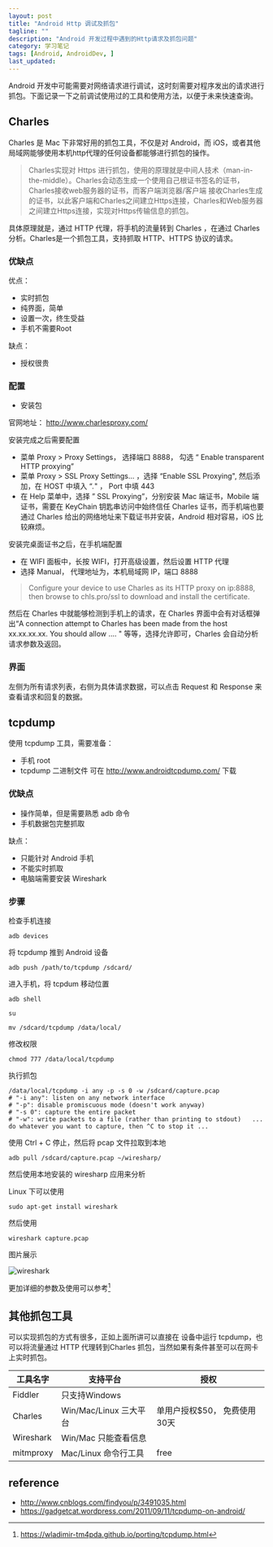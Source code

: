 ```yaml
---
layout: post
title: "Android Http 调试及抓包"
tagline: ""
description: "Android 开发过程中遇到的Http请求及抓包问题"
category: 学习笔记
tags: [Android, AndroidDev, ]
last_updated: 
---
```


Android 开发中可能需要对网络请求进行调试，这时刻需要对程序发出的请求进行抓包。下面记录一下之前调试使用过的工具和使用方法，以便于未来快速查询。

## Charles 
Charles 是 Mac 下非常好用的抓包工具，不仅是对 Android，而 iOS，或者其他局域网能够使用本机http代理的任何设备都能够进行抓包的操作。

> Charles实现对 Https 进行抓包，使用的原理就是中间人技术（man-in-the-middle）。Charles会动态生成一个使用自己根证书签名的证书，Charles接收web服务器的证书，而客户端浏览器/客户端 接收Charles生成的证书，以此客户端和Charles之间建立Https连接，Charles和Web服务器之间建立Https连接，实现对Https传输信息的抓包。

具体原理就是，通过 HTTP 代理，将手机的流量转到 Charles ，在通过 Charles 分析。Charles是一个抓包工具，支持抓取 HTTP、HTTPS 协议的请求。


### 优缺点

优点：

- 实时抓包
- 纯界面，简单
- 设置一次，终生受益
- 手机不需要Root

缺点：

- 授权很贵

### 配置

- 安装包

官网地址： <http://www.charlesproxy.com/>

安装完成之后需要配置

- 菜单 Proxy >  Proxy Settings， 选择端口 8888， 勾选 “ Enable transparent HTTP proxying”
- 菜单 Proxy > SSL Proxy Settings... ，选择 “Enable SSL Proxying", 然后添加，在 HOST 中填入 “*.*" ， Port 中填 443 
- 在 Help 菜单中，选择 ” SSL Proxying”，分别安装 Mac 端证书，Mobile 端证书，需要在 KeyChain 钥匙串访问中始终信任 Charles 证书，而手机端也要通过 Charles 给出的网络地址来下载证书并安装，Android 相对容易，iOS 比较麻烦。

安装完桌面证书之后，在手机端配置

- 在 WIFI 面板中，长按 WIFI，打开高级设置，然后设置 HTTP 代理
- 选择 Manual， 代理地址为，本机局域网 IP，端口 8888 


> Configure your device to use Charles as its HTTP proxy on ip:8888, then browse to chls.pro/ssl to download and install the certificate.

然后在 Charles 中就能够检测到手机上的请求，在 Charles 界面中会有对话框弹出“A connection attempt to Charles has been made from the host xx.xx.xx.xx. You should allow .... " 等等，选择允许即可，Charles 会自动分析请求参数及返回。



### 界面

左侧为所有请求列表，右侧为具体请求数据，可以点击 Request 和 Response 来查看请求和回复的数据。

## tcpdump

使用 tcpdump 工具，需要准备：

- 手机 root
- tcpdump 二进制文件 可在 <http://www.androidtcpdump.com/> 下载

### 优缺点



- 操作简单，但是需要熟悉 adb 命令
- 手机数据包完整抓取



缺点：

- 只能针对 Android 手机
- 不能实时抓取
- 电脑端需要安装 Wireshark



### 步骤

检查手机连接

    adb devices

将 tcpdump 推到 Android 设备

    adb push /path/to/tcpdump /sdcard/

进入手机，将 tcpdum 移动位置

	adb shell

    su

    mv /sdcard/tcpdump /data/local/

修改权限

    chmod 777 /data/local/tcpdump

执行抓包

    /data/local/tcpdump -i any -p -s 0 -w /sdcard/capture.pcap
    # "-i any": listen on any network interface 
    # "-p": disable promiscuous mode (doesn't work anyway) 
    # "-s 0": capture the entire packet 
    # "-w": write packets to a file (rather than printing to stdout)   ... do whatever you want to capture, then ^C to stop it ...

使用 Ctrl + C 停止，然后将 pcap 文件拉取到本地

    adb pull /sdcard/capture.pcap ~/wiresharp/

然后使用本地安装的 wiresharp 应用来分析

Linux 下可以使用

    sudo apt-get install wireshark

然后使用

    wireshark capture.pcap

图片展示

![wireshark](https://lh4.googleusercontent.com/-9GvpqunYlR0/WCl_ge954yI/AAAAAAABGJw/-TEgTxr-GTkiNKBDdCj5cUbjkchmCve8QCJoC/w758-h590-no/%25E5%25B1%258F%25E5%25B9%2595%25E6%2588%25AA%25E5%259B%25BE%2B2016-09-29%2B14.21.16.png)

更加详细的参数及使用可以参考[^1]

## 其他抓包工具

可以实现抓包的方式有很多，正如上面所讲可以直接在 设备中运行 tcpdump，也可以将流量通过 HTTP 代理转到Charles 抓包，当然如果有条件甚至可以在网卡上实时抓包。

| 工具名字  |   支持平台    |      授权      |
|-------------|------------------|---------------|
| Fiddler  |  只支持Windows  |       |
|  Charles  | Win/Mac/Linux  三大平台 |   单用户授权$50， 免费使用30天 |
| Wireshark  |   Win/Mac 只能查看信息 |   | 
| mitmproxy  |  Mac/Linux  命令行工具  |  free  | 

## reference

[^1]: <https://wladimir-tm4pda.github.io/porting/tcpdump.html>
- <http://www.cnblogs.com/findyou/p/3491035.html>
- <https://gadgetcat.wordpress.com/2011/09/11/tcpdump-on-android/>







